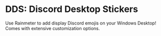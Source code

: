 # DDS: Discord Desktop Stickers

Use Rainmeter to add display Discord emojis on your Windows Desktop! Comes with extensive customization options.
